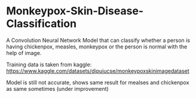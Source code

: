 # Monkeypox-Skin-Disease-Classification
A Convolution Neural Network Model that can classify whether a person is having chickenpox, measles, monkeypox or the person is normal with the help of image.

Training data is taken from kaggle:  https://www.kaggle.com/datasets/dipuiucse/monkeypoxskinimagedataset


Model is still not accurate, shows same result for mealses and chickenpox as same sometimes (under improvement)
